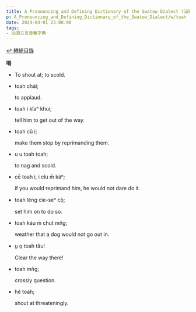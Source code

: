 ```yaml
---
title: A Pronouncing and Defining Dictionary of the Swatow Dialect (汕頭方言音義字典) / toah
p: A_Pronouncing_and_Defining_Dictionary_of_the_Swatow_Dialect/w/toah
date: 2024-04-01 23:00:00
tags: 
- 汕頭方言音義字典
---
```


[↩️ 轉總目錄](/A_Pronouncing_and_Defining_Dictionary_of_the_Swatow_Dialect)


**喝**
- To shout at; to scold.

- toah chái;

  to applaud.

- toah i kîaⁿ khui;

  tell him to get out of the way.

- toah cŭ i;

  make them stop by reprimanding them.

- u u toah toah;

  to nag and scold.

- cē toah i, i cĭu m̄ káⁿ;

  if you would reprimand him, he would not dare do it.

- toah lĕng cìe-seⁿ cò̤;

  set him on to do so.

- toah káu m̄ chut mn̂g;

  weather that a dog would not go out in.

- ṳ o̤ toah tău!

  Clear the way there!

- toah mn̄g;

  crossly question.

- hé toah;

  shout at threateningly.